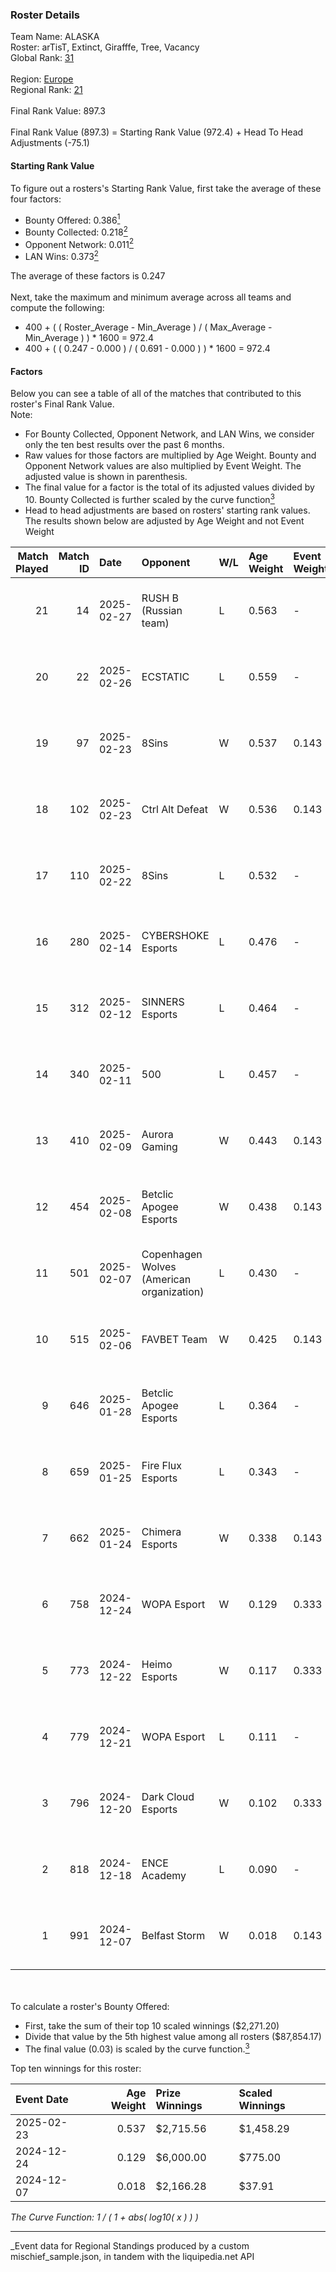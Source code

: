 ### Roster Details<br />
Team Name: ALASKA<br />
Roster: arTisT, Extinct, Girafffe, Tree, Vacancy<br />
Global Rank: [31](../../standings_global_2025_06_02.md)<br />
<br />
Region: [Europe]( ../../standings_europe_2025_06_02.md)<br />
Regional Rank: [21]( ../../standings_europe_2025_06_02.md)<br />
<br />
Final Rank Value:  897.3<br />
<br />
Final Rank Value (897.3) = Starting Rank Value (972.4) + Head To Head Adjustments (-75.1)<br />

#### Starting Rank Value<br />
To figure out a rosters's Starting Rank Value, first take the average of these four factors:<br />
- Bounty Offered: 0.386[<sup>1</sup>](#table2)
- Bounty Collected: 0.218[<sup>2</sup>](#table1)
- Opponent Network: 0.011[<sup>2</sup>](#table1)
- LAN Wins: 0.373[<sup>2</sup>](#table1)

The average of these factors is 0.247<br />
<br />
Next, take the maximum and minimum average across all teams and compute the following:<br />
- 400 + ( ( Roster_Average - Min_Average ) / ( Max_Average - Min_Average ) ) * 1600 = 972.4
- 400 + ( ( 0.247 - 0.000 ) / ( 0.691 - 0.000 ) ) * 1600 = 972.4


#### Factors<br />
Below you can see a table of all of the matches that contributed to this roster's Final Rank Value.<br />
Note:<br />

- For Bounty Collected, Opponent Network, and LAN Wins, we consider only the ten best results over the past 6 months.
- Raw values for those factors are multiplied by Age Weight. Bounty and Opponent Network values are also multiplied by Event Weight. The adjusted value is shown in parenthesis.
- The final value for a factor is the total of its adjusted values divided by 10. Bounty Collected is further scaled by the curve function[<sup>3</sup>](#curveFunction)
- Head to head adjustments are based on rosters' starting rank values. The results shown below are adjusted by Age Weight and not Event Weight
<span id="table1"></span><br />


| Match Played | Match ID | Date       | Opponent                                  | W/L | Age Weight | Event Weight | Bounty Collected | Opponent Network | LAN Wins  | H2H Adj. | Roster                                   |
| -: | -: | :- | :- | :- | :- | :- | :- | :- | :- | -: | :- |
|           21 |       14 | 2025-02-27 | RUSH B (Russian team)                     | L   | 0.563      | -            | -                | -                | -         |   -13.29 | arTisT, Extinct, Girafffe, Tree, Vacancy |
|           20 |       22 | 2025-02-26 | ECSTATIC                                  | L   | 0.559      | -            | -                | -                | -         |   -13.60 | arTisT, Extinct, Girafffe, Tree, Vacancy |
|           19 |       97 | 2025-02-23 | 8Sins                                     | W   | 0.537      | 0.143        | 0.008 (0.001)    | 0.097 (0.007)    | 1 (0.537) |     6.32 | arTisT, Extinct, Girafffe, Tree, Vacancy |
|           18 |      102 | 2025-02-23 | Ctrl Alt Defeat                           | W   | 0.536      | 0.143        | 0.004 (0.000)    | 0.097 (0.007)    | 1 (0.536) |     5.37 | arTisT, Extinct, Girafffe, Tree, Vacancy |
|           17 |      110 | 2025-02-22 | 8Sins                                     | L   | 0.532      | -            | -                | -                | -         |   -10.64 | arTisT, Extinct, Girafffe, Tree, Vacancy |
|           16 |      280 | 2025-02-14 | CYBERSHOKE Esports                        | L   | 0.476      | -            | -                | -                | -         |   -10.36 | arTisT, Extinct, Girafffe, Tree, Vacancy |
|           15 |      312 | 2025-02-12 | SINNERS Esports                           | L   | 0.464      | -            | -                | -                | -         |   -10.96 | arTisT, Extinct, Girafffe, Tree, Vacancy |
|           14 |      340 | 2025-02-11 | 500                                       | L   | 0.457      | -            | -                | -                | -         |    -6.69 | arTisT, Extinct, Girafffe, Tree, Vacancy |
|           13 |      410 | 2025-02-09 | Aurora Gaming                             | W   | 0.443      | 0.143        | 0.000 (0.000)    | 0.452 (0.029)    | 0 (0.000) |     1.24 | arTisT, Extinct, Girafffe, Tree, Vacancy |
|           12 |      454 | 2025-02-08 | Betclic Apogee Esports                    | W   | 0.438      | 0.143        | 0.004 (0.000)    | 0.514 (0.032)    | 0 (0.000) |     3.84 | arTisT, Extinct, Girafffe, Tree, Vacancy |
|           11 |      501 | 2025-02-07 | Copenhagen Wolves (American organization) | L   | 0.430      | -            | -                | -                | -         |   -10.77 | arTisT, Extinct, Girafffe, Tree, Vacancy |
|           10 |      515 | 2025-02-06 | FAVBET Team                               | W   | 0.425      | 0.143        | 0.009 (0.001)    | 0.230 (0.014)    | 0 (0.000) |     2.80 | arTisT, Extinct, Girafffe, Tree, Vacancy |
|            9 |      646 | 2025-01-28 | Betclic Apogee Esports                    | L   | 0.364      | -            | -                | -                | -         |    -8.72 | arTisT, Extinct, Girafffe, Tree, Vacancy |
|            8 |      659 | 2025-01-25 | Fire Flux Esports                         | L   | 0.343      | -            | -                | -                | -         |    -8.62 | arTisT, Extinct, Girafffe, Tree, Vacancy |
|            7 |      662 | 2025-01-24 | Chimera Esports                           | W   | 0.338      | 0.143        | 0.004 (0.000)    | 0.058 (0.003)    | 0 (0.000) |     1.91 | arTisT, Extinct, Girafffe, Tree, Vacancy |
|            6 |      758 | 2024-12-24 | WOPA Esport                               | W   | 0.129      | 0.333        | 0.009 (0.000)    | 0.205 (0.009)    | 0 (0.000) |     0.81 | arTisT, Extinct, Girafffe, leaf, Vacancy |
|            5 |      773 | 2024-12-22 | Heimo Esports                             | W   | 0.117      | 0.333        | 0.005 (0.000)    | 0.035 (0.001)    | 0 (0.000) |     0.62 | arTisT, Extinct, Girafffe, leaf, Vacancy |
|            4 |      779 | 2024-12-21 | WOPA Esport                               | L   | 0.111      | -            | -                | -                | -         |    -2.82 | arTisT, Extinct, Girafffe, leaf, Vacancy |
|            3 |      796 | 2024-12-20 | Dark Cloud Esports                        | W   | 0.102      | 0.333        | 0.001 (0.000)    | 0.158 (0.005)    | 0 (0.000) |     0.47 | arTisT, Extinct, Girafffe, leaf, Vacancy |
|            2 |      818 | 2024-12-18 | ENCE Academy                              | L   | 0.090      | -            | -                | -                | -         |    -2.03 | arTisT, Extinct, Girafffe, leaf, Vacancy |
|            1 |      991 | 2024-12-07 | Belfast Storm                             | W   | 0.018      | 0.143        | 0.000 (0.000)    | 0.000 (0.000)    | 1 (0.018) |     0.04 | arTisT, Extinct, Girafffe, leaf, Vacancy |

<br />
<span id="table2"></span><br />
To calculate a roster's Bounty Offered:<br />

- First, take the sum of their top 10 scaled winnings ($2,271.20)
- Divide that value by the 5th highest value among all rosters ($87,854.17)
- The final value (0.03) is scaled by the curve function.[<sup>3</sup>](#curveFunction)

Top ten winnings for this roster:<br />

| Event Date | Age Weight | Prize Winnings | Scaled Winnings |
| :- | -: | :- | :- |
| 2025-02-23 |      0.537 | $2,715.56      | $1,458.29       |
| 2024-12-24 |      0.129 | $6,000.00      | $775.00         |
| 2024-12-07 |      0.018 | $2,166.28      | $37.91          |


<span id="curveFunction"></span>_The Curve Function: 1 / ( 1 + abs( log10( x ) ) )_<br />

---
_Event data for Regional Standings produced by a custom mischief_sample.json, in tandem with the liquipedia.net API<br />
